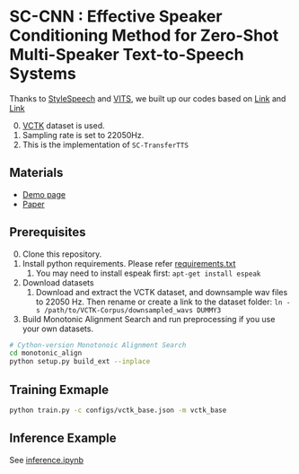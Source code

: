# SC-CNN : Effective Speaker Conditioning Method for Zero-Shot Multi-Speaker Text-to-Speech Systems
Thanks to [StyleSpeech](https://arxiv.org/abs/2106.03153) and [VITS](https://arxiv.org/abs/2106.06103), we built up our codes based on [Link](https://github.com/KevinMIN95/StyleSpeech) and [Link](https://github.com/jaywalnut310/vits)

0. [VCTK]((https://paperswithcode.com/dataset/vctk)) dataset is used.
1. Sampling rate is set to 22050Hz.
2. This is the implementation of ```SC-TransferTTS```

## Materials
- [Demo page](https://hcy71o.github.io/SC-CNN-demo/)
- [Paper](https://ieeexplore.ieee.org/document/10129023)



## Prerequisites
0. Clone this repository.
0. Install python requirements. Please refer [requirements.txt](requirements.txt)
    1. You may need to install espeak first: `apt-get install espeak`
0. Download datasets
    1. Download and extract the VCTK dataset, and downsample wav files to 22050 Hz. Then rename or create a link to the dataset folder: `ln -s /path/to/VCTK-Corpus/downsampled_wavs DUMMY3`
0. Build Monotonic Alignment Search and run preprocessing if you use your own datasets.
```sh
# Cython-version Monotonoic Alignment Search
cd monotonic_align
python setup.py build_ext --inplace
```
## Training Exmaple
```sh
python train.py -c configs/vctk_base.json -m vctk_base
```

## Inference Example
See [inference.ipynb](inference.ipynb)
